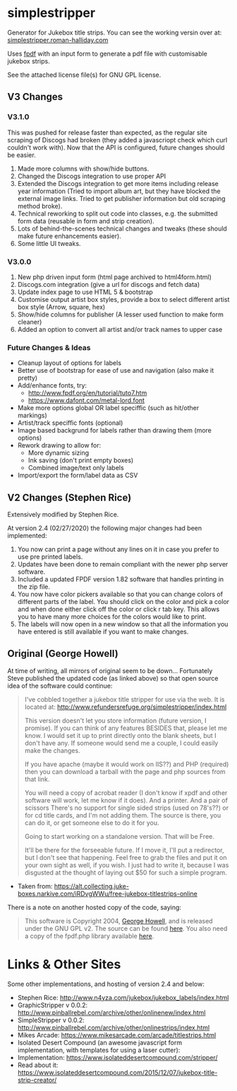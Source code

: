 # simplestripper

Generator for Jukebox title strips. You can see the working versin over at: [simplestripper.roman-halliday.com](https://simplestripper.roman-halliday.com/)

Uses [fpdf](http://www.fpdf.org/) with an input form to generate a pdf file with customisable jukebox strips.

See the attached license file(s) for GNU GPL license.

## V3 Changes

### V3.1.0

This was pushed for release faster than expected, as the regular site scraping of Discogs had broken (they added a javascriopt check which curl couldn't work with). Now that the API is configured, future changes should be easier.

1. Made more columns with show/hide buttons.
2. Changed the Discogs integration to use proper API
3. Extended the Discogs integration to get more items including release year information (Tried to import album art, but they have blocked the external image links. Tried to get publisher information but old scraping method broke).
4. Technical reworking to split out code into classes, e.g. the submitted form data (reusable in form and strip creation).
5. Lots of behind-the-scenes technical changes and tweaks (these should make future enhancements easier).
6. Some little UI tweaks.

### V3.0.0

1. New php driven input form (html page archived to html4form.html)
2. Discogs.com integration (give a url for discogs and fetch data)
3. Update index page to use HTML 5 & bootstrap
4. Customise output artist box styles, provide a box to select different artist box style (Arrow, square, hex)
5. Show/hide columns for publisher (A lesser used function to make form cleaner)
6. Added an option to convert all artist and/or track names to upper case

### Future Changes & Ideas

* Cleanup layout of options for labels
* Better use of bootstrap for ease of use and navigation (also make it pretty)
* Add/enhance fonts, try:
  * http://www.fpdf.org/en/tutorial/tuto7.htm
   * https://www.dafont.com/metal-lord.font
* Make more options global OR label speciffic (such as hit/other markings)
* Artist/track speciffic fonts (optional)
* Image based backgrund for labels rather than drawing them (more options)
* Rework drawing to allow for:
  * More dynamic sizing
  * Ink saving (don't print empty boxes)
  * Combined image/text only labels
* Import/export the form/label data as CSV

## V2 Changes (Stephen Rice)

Extensively modified by Stephen Rice.

At version 2.4 (02/27/2020) the following major changes had been implemented:
1. You now can print a page without any lines on it in case you prefer to use pre printed labels.
2. Updates have been done to remain compliant with the newer php server software.
3. Included a updated FPDF version 1.82 software that handles printing in the zip file.
4. You now have color pickers available so that you can change colors of different parts of the label. You should click on the color and pick a color and when done either click off the color or click r tab key. This allows you to have many more choices for the colors would like to print.
5. The labels will now open in a new window so that all the information you have entered is still available if you want to make changes.

## Original (George Howell)

At time of writing, all mirrors of original seem to be down... Fortunately Steve published the updated code (as linked above) so that open source idea of the software could continue:

> I've cobbled together a jukebox title stripper for use via the web.
It is located at:
> http://www.refundersrefuge.org/simplestripper/index.html
>
> This version doesn't let you store information (future version, I promise).
If you can think of any features BESIDES that, please let me know. I would
set it up to print directly onto the blank sheets, but I don't have any.
If someone would send me a couple, I could easily make the changes.
>
> If you have apache (maybe it would work on IIS??) and PHP (required) then
you can download a tarball with the page and php sources from that link.
>
> You will need a copy of acrobat reader (I don't know if xpdf and other
software will work, let me know if it does). And a printer. And a pair of
scissors
> There's no support for single sided strips (used on 78's??) or for
cd title cards, and I'm not adding them. The source is there, you can
do it, or get someone else to do it for you.
>
> Going to start working on a standalone version. That will be Free.
>
> It'll be there for the forseeable future. If I move it, I'll put a
redirector, but I don't see that happening. Feel free to grab the files and
put it on your own sight as well, if you wish. I just had to write it,
because I was disgusted at the thought of laying out $50 for such a
simple program.

 - Taken from: https://alt.collecting.juke-boxes.narkive.com/iRDvgWWu/free-jukebox-titlestrips-online

There is a note on another hosted copy of the code, saying:
> This software is Copyright 2004, [George Howell](mailto:simplestrips@refundersrefuge.org), and is released under the GNU GPL v2. The source can be found [here](http://www.refundersrefuge.org/simplestripper/simplestripper.tar.gz). You also need a copy of the fpdf.php library available [here](http://www.fpdf.org/).

# Links & Other Sites

Some other implementations, and hosting of version 2.4 and below:

* Stephen Rice: http://www.n4yza.com/jukebox/jukebox_labels/index.html
* GraphicStripper v 0.0.2: http://www.pinballrebel.com/archive/other/onlinenew/index.html
* SimpleStripper v 0.0.2: http://www.pinballrebel.com/archive/other/onlinestrips/index.html
* Mikes Arcade: https://www.mikesarcade.com/arcade/titlestrips.html
* Isolated Desert Compound (an awesome javascript form implementation, with templates for using a laser cutter):
 * Implementation: https://www.isolateddesertcompound.com/stripper/
 * Read about it: https://www.isolateddesertcompound.com/2015/12/07/jukebox-title-strip-creator/